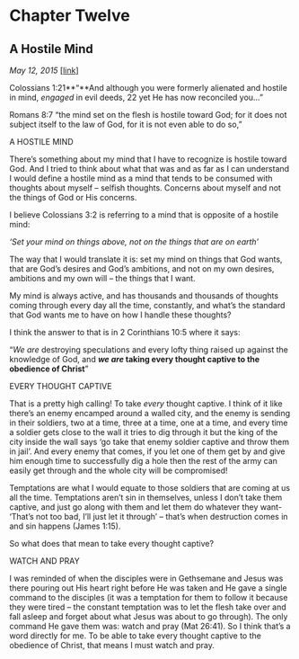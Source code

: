 # Chapter Twelve
## A Hostile Mind
*May 12, 2015*
[[link](https://nccf.church/Blog.aspx?BlogID=29)] 

Colossians 1:21**“**And although you were formerly alienated and hostile in mind, *engaged* in evil deeds, 22 yet He has now reconciled you…”

Romans 8:7 “the mind set on the flesh is hostile toward God; for it does not subject itself to the law of God, for it is not even able to do so,”

A HOSTILE MIND

There’s something about my mind that I have to recognize is hostile toward God. And I tried to think about what that was and as far as I can understand I would define a hostile mind as a mind that tends to be consumed with thoughts about myself – selfish thoughts. Concerns about myself and not the things of God or His concerns.

I believe Colossians 3:2 is referring to a mind that is opposite of a hostile mind:

*‘Set your mind on things above, not on the things that are on earth’*

The way that I would translate it is: set my mind on things that God wants, that are God’s desires and God’s ambitions, and not on my own desires, ambitions and my own will – the things that I want.

My mind is always active, and has thousands and thousands of thoughts coming through every day all the time, constantly, and what’s the standard that God wants me to have on how I handle these thoughts?

I think the answer to that is in 2 Corinthians 10:5 where it says:

“*We are* destroying speculations and every lofty thing raised up against the knowledge of God, and ***we are* taking every thought captive to the obedience of Christ**”

EVERY THOUGHT CAPTIVE

That is a pretty high calling! To take *every* thought captive. I think of it like there’s an enemy encamped around a walled city, and the enemy is sending in their soldiers, two at a time, three at a time, one at a time, and every time a soldier gets close to the wall it tries to dig through it but the king of the city inside the wall says ‘go take that enemy soldier captive and throw them in jail’. And every enemy that comes, if you let one of them get by and give him enough time to successfully dig a hole then the rest of the army can easily get through and the whole city will be compromised!

Temptations are what I would equate to those soldiers that are coming at us all the time. Temptations aren’t sin in themselves, unless I don’t take them captive, and just go along with them and let them do whatever they want- ‘That’s not too bad, I’ll just let it through’ – that’s when destruction comes in and sin happens (James 1:15).

So what does that mean to take every thought captive?

WATCH AND PRAY

I was reminded of when the disciples were in Gethsemane and Jesus was there pouring out His heart right before He was taken and He gave a single command to the disciples (it was a temptation for them to follow it because they were tired – the constant temptation was to let the flesh take over and fall asleep and forget about what Jesus was about to go through). The only command He gave them was: watch and pray (Mat 26:41). So I think that’s a word directly for me. To be able to take every thought captive to the obedience of Christ, that means I must watch and pray.

